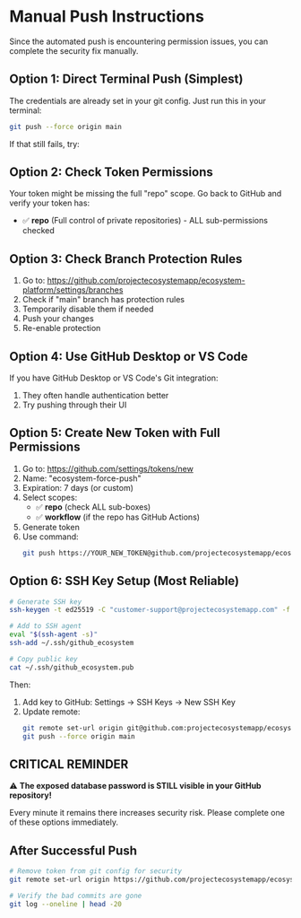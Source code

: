 # Manual Push Instructions

Since the automated push is encountering permission issues, you can complete the security fix manually.

## Option 1: Direct Terminal Push (Simplest)

The credentials are already set in your git config. Just run this in your terminal:

```bash
git push --force origin main
```

If that still fails, try:

## Option 2: Check Token Permissions

Your token might be missing the full "repo" scope. Go back to GitHub and verify your token has:
- ✅ **repo** (Full control of private repositories) - ALL sub-permissions checked

## Option 3: Check Branch Protection Rules

1. Go to: https://github.com/projectecosystemapp/ecosystem-platform/settings/branches
2. Check if "main" branch has protection rules
3. Temporarily disable them if needed
4. Push your changes
5. Re-enable protection

## Option 4: Use GitHub Desktop or VS Code

If you have GitHub Desktop or VS Code's Git integration:
1. They often handle authentication better
2. Try pushing through their UI

## Option 5: Create New Token with Full Permissions

1. Go to: https://github.com/settings/tokens/new
2. Name: "ecosystem-force-push"
3. Expiration: 7 days (or custom)
4. Select scopes:
   - ✅ **repo** (check ALL sub-boxes)
   - ✅ **workflow** (if the repo has GitHub Actions)
5. Generate token
6. Use command:
   ```bash
   git push https://YOUR_NEW_TOKEN@github.com/projectecosystemapp/ecosystem-platform.git main --force
   ```

## Option 6: SSH Key Setup (Most Reliable)

```bash
# Generate SSH key
ssh-keygen -t ed25519 -C "customer-support@projectecosystemapp.com" -f ~/.ssh/github_ecosystem

# Add to SSH agent
eval "$(ssh-agent -s)"
ssh-add ~/.ssh/github_ecosystem

# Copy public key
cat ~/.ssh/github_ecosystem.pub
```

Then:
1. Add key to GitHub: Settings → SSH Keys → New SSH Key
2. Update remote:
   ```bash
   git remote set-url origin git@github.com:projectecosystemapp/ecosystem-platform.git
   git push --force origin main
   ```

## CRITICAL REMINDER

⚠️ **The exposed database password is STILL visible in your GitHub repository!**

Every minute it remains there increases security risk. Please complete one of these options immediately.

## After Successful Push

```bash
# Remove token from git config for security
git remote set-url origin https://github.com/projectecosystemapp/ecosystem-platform.git

# Verify the bad commits are gone
git log --oneline | head -20
